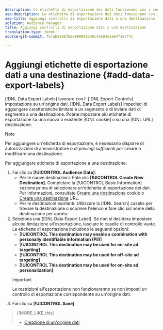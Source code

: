 ```yaml
---
description: Le etichette di esportazione dei dati funzionano con i controlli di esportazione impostati su un'origine dati. Le etichette di esportazione dei dati non consentono di aggiungere caratteristiche limitate a un segmento e di inviare dati del segmento a una destinazione. Potete impostare più etichette di esportazione su una destinazione di cookie o URL nuova o esistente.
seo-description: Le etichette di esportazione dei dati funzionano con i controlli di esportazione impostati su un'origine dati. Le etichette di esportazione dei dati non consentono di aggiungere caratteristiche limitate a un segmento e di inviare dati del segmento a una destinazione. Potete impostare più etichette di esportazione su una destinazione di cookie o URL nuova o esistente.
seo-title: Aggiungi controlli di esportazione dati a una destinazione
solution: Audience Manager
title: Aggiungi controlli di esportazione dati a una destinazione
translation-type: tm+mt
source-git-commit: f67ab906bfbd9900941649c4d9045ea94f1e7f4c

---
```




# Aggiungi etichette di esportazione dati a una destinazione {#add-data-export-labels}

[!DNL Data Export Labels] lavorare con l' [!DNL Export Controls] impostazione su un'origine dati. [!DNL Data Export Labels] impedisci di aggiungere caratteristiche limitate a un segmento e di inviare dati di segmento a una destinazione. Potete impostare più etichette di esportazione su una nuova o esistente [!DNL cookie] o su una [!DNL URL] destinazione.

>[!NOTE]
>
>Per aggiungere un'etichetta di esportazione, è necessario disporre di autorizzazioni di amministratore *o di privilegi sufficienti per* creare o modificare una destinazione.

<!-- t_export_labels.xml -->

Per aggiungere etichette di esportazione a una destinazione:

1. Fai clic su **[!UICONTROL Audience Data]**:
   * Per le nuove destinazioni: Fate clic **[!UICONTROL Create New Destination]**. Completare la [!UICONTROL Basic Information] sezione prima di selezionare un'etichetta di esportazione dei dati. Per informazioni, consultate [Creare una destinazione](../../features/destinations/create-cookie-destination.md) cookie o [Creare una destinazione](../../features/destinations/create-url-destination.md) URL.
   * Per le destinazioni esistenti: Utilizzare la [!DNL Search] casella per trovare la destinazione o scorrere l'elenco e fare clic sul nome della destinazione per aprirlo.
1. Seleziona una [!DNL Data Export Label]. Se non si desidera impostare alcuna limitazione all’esportazione, lasciare le caselle di controllo vuote. Le etichette di esportazione includono le seguenti opzioni:
   * **[!UICONTROL This destination may enable a combination with personally identifiable information (PII)]**
   * **[!UICONTROL This destination may be used for on-site ad targeting]**
   * **[!UICONTROL This destination may be used for off-site ad targeting]**
   * **[!UICONTROL This destination may be used for on-site ad personalization]**
   >[!IMPORTANT]
   >
   >Le restrizioni all'esportazione non funzioneranno se non imposti un controllo [](../../features/data-export-controls.md) di esportazione corrispondente su un'origine dati.
1. Fai clic su **[!UICONTROL Save]**.

>[!MORE_LIKE_this]
>
>* [Creazione di un'origine dati](../../features/manage-datasources.md#create-data-source)